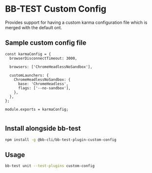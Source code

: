 # BB-TEST Custom Config

Provides support for having a custom karma configuration file which is merged with the default ont.

## Sample custom config file

```
const karmaConfig = {
  browserDisconnectTimeout: 3000,
  
  browsers: ['ChromeHeadlessNoSandbox'],
  
  customLaunchers: {
    ChromeHeadlessNoSandbox: {
      base: 'ChromeHeadless',
      flags: ['--no-sandbox'],
    },
  },
};

module.exports = karmaConfig;


```

## Install alongside bb-test

```bash
npm install -g @bb-cli/bb-test-plugin-custom-config
```

## Usage

```bash
bb-test unit --test-plugins custom-config
```
